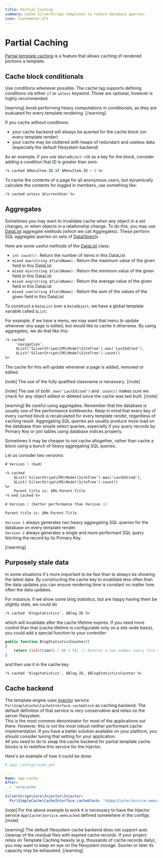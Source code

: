 ```yaml
---
title: Partial Caching
summary: Cache SilverStripe templates to reduce database queries.
icon: tachometer-alt
---
```


# Partial Caching

[Partial template caching](../templates/partial_template_caching) is a feature that allows caching of rendered portions a template.


## Cache block conditionals

Use conditions whenever possible. The cache tag supports defining conditions via either `if` or `unless` keyword.
Those are optional, however is highly recommended.

[warning]
Avoid performing heavy computations in conditionals, as they are evaluated for every template rendering.
[/warning]

If you cache without conditions:
  - your cache backend will always be queried for the cache block (on every template render)
  - your cache may be cluttered with heaps of redundant and useless data (especially the default filesystem backend)

As an example, if you use `$DataObject->ID` as a key for the block, consider adding a condition that ID is greater than zero:

```ss
<% cached $MenuItem.ID if $MenuItem.ID > 0 %>
```

To cache the contents of a page for all anonymous users, but dynamically calculate the contents for logged in members,
 use something like:

```ss
<% cached unless $CurrentUser %>
```


## Aggregates

Sometimes you may want to invalidate cache when any object in a set changes, or when objects in a relationship
change. To do this, you may use [DataList](api:SilverStripe\ORM\DataList) aggregate methods (which we call Aggregates).
These perform SQL aggregate queries on sets of [DataObject](api:SilverStripe\ORM\DataObject)s.

Here are some useful methods of the [DataList](api:SilverStripe\ORM\DataList) class:
  - `int count()` : Return the number of items in this DataList
  - `mixed max(string $fieldName)` : Return the maximum value of the given field in this DataList
  - `mixed min(string $fieldName)` : Return the minimum value of the given field in this DataList
  - `mixed avg(string $fieldName)` : Return the average value of the given field in this DataList
  - `mixed sum(string $fieldName)` : Return the sum of the values of the given field in this DataList

To construct a `DataList` over a `DataObject`, we have a global template variable called `$List`.

For example, if we have a menu, we may want that menu to update whenever _any_ page is edited, but would like to cache it
otherwise. By using aggregates, we do that like this:

```ss
<% cached
     'navigation',
     $List('SilverStripe\CMS\Model\SiteTree').max('LastEdited'),
     $List('SilverStripe\CMS\Model\SiteTree').count()
%>
```

The cache for this will update whenever a page is added, removed or edited.

[note]
The use of the fully qualified classname is necessary.
[/note]

[note]
The use of both `.max('LastEdited')` and `.count()` makes sure we check for any object
edited or deleted since the cache was last built.
[/note]

[warning]
Be careful using aggregates. Remember that the database is usually one of the performance bottlenecks.
Keep in mind that every key of every cached block is recalculated for every template render, regardless of caching
result. Aggregating SQL queries are usually produce more load on the database than simple select queries,
especially if you query records by Primary Key or join tables using database indices properly.

Sometimes it may be cheaper to not cache altogether, rather than cache a block using a bunch of heavy aggregating SQL
queries.

Let us consider two versions:

```ss
# Version 1 (bad)

<% cached
    $List('SilverStripe\CMS\Model\SiteTree').max('LastEdited'),
    $List('SilverStripe\CMS\Model\SiteTree').count()
%>
    Parent title is: $Me.Parent.Title
<% end_cached %>
```

```ss
# Version 2 (better performance than Version 1)

Parent title is: $Me.Parent.Title
```

`Version 1` always generates two heavy aggregating SQL queries for the database on every
template render.  
`Version 2` always generates a single and more performant SQL query fetching the record by its Primary Key.

[/warning]


## Purposely stale data

In some situations it's more important to be fast than to always be showing the latest data. By constructing the cache
key to invalidate less often than the data updates you can ensure rendering time is constant no matter how often the
data updates.

For instance, if we show some blog statistics, but are happy having them be slightly stale, we could do


```ss
<% cached 'blogstatistics', $Blog.ID %>
```

which will invalidate after the cache lifetime expires. If you need more control than that (cache lifetime is
configurable only on a site-wide basis), you could add a special function to your controller:


```php
public function BlogStatisticsCounter() 
{
    return (int)(time() / 60 / 5); // Returns a new number every five minutes
}
```


and then use it in the cache key


```ss
<% cached 'blogstatistics', $Blog.ID, $BlogStatisticsCounter %>
```


## Cache backend

The template engine uses [Injector](../extending/injector) service `Psr\SimpleCache\CacheInterface.cacheblock` as
caching backend. The default definition of that service is very conservative and relies on the server filesystem.  
This is the most common denominator for most of the applications out there. However,
this is not the most robust neither performant cache implementation. If you have a better solution
available on your platform, you should consider tuning that setting for your application.  
All you need to do to swap the cache backend for partial template cache blocks is to redefine this service for the Injector.

Here's an example of how it could be done:

```yml
# app/_config/cache.yml

---
Name: app-cache
After:
  - 'corecache'
---
SilverStripe\Core\Injector\Injector:
  Psr\SimpleCache\CacheInterface.cacheblock: '%$App\Cache\Service.memcached'
```

[note]
For the above example to work it is necessary to have the Injector service `App\Cache\Service.memcached` defined somewhere in the configs.
[/note]

[warning]
The default filesystem cache backend does not support auto cleanup of the residual files with expired cache records.
If your project relies on Template Caching heavily (e.g. thousands of cache records daily), you may want to keep en eye on the
filesystem storage. Sooner or later its capacity may be exhausted.
[/warning]
